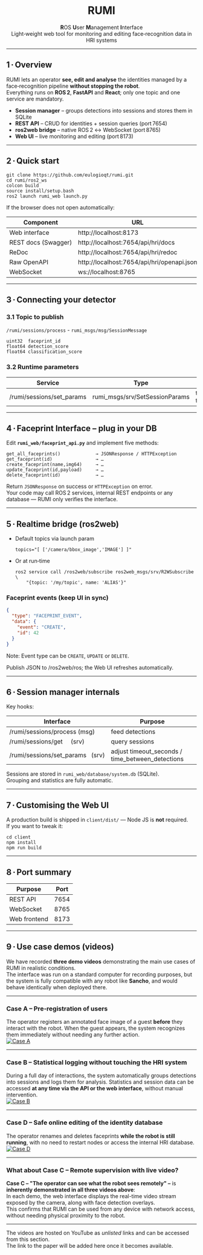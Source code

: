 <div align="center">

# RUMI  
**R**OS **U**ser **M**anagement **I**nterface  
Light‑weight web tool for monitoring and editing face‑recognition data in HRI systems

</div>

---

## 1 · Overview  
RUMI lets an operator **see, edit and analyse** the identities managed by a face‑recognition
pipeline **without stopping the robot**.  
Everything runs on **ROS 2**, **FastAPI** and **React**; only one topic and one service are mandatory.

* **Session manager** – groups detections into sessions and stores them in SQLite  
* **REST API** – CRUD for identities + session queries (port 7654)  
* **ros2web bridge** – native ROS 2 ↔ WebSocket (port 8765)  
* **Web UI** – live monitoring and editing (port 8173)

---

## 2 · Quick start  
```
git clone https://github.com/eulogioqt/rumi.git
cd rumi/ros2_ws
colcon build
source install/setup.bash
ros2 launch rumi_web launch.py
```

If the browser does not open automatically:

| Component          | URL                                           |
|--------------------|-----------------------------------------------|
| Web interface      | http://localhost:8173                         |
| REST docs (Swagger)| http://localhost:7654/api/hri/docs            |
| ReDoc              | http://localhost:7654/api/hri/redoc           |
| Raw OpenAPI        | http://localhost:7654/api/hri/openapi.json    |
| WebSocket          | ws://localhost:8765                           |

---

## 3 · Connecting your detector  

### 3.1 Topic to publish  
`/rumi/sessions/process` - `rumi_msgs/msg/SessionMessage`  

```
uint32  faceprint_id
float64 detection_score
float64 classification_score
```

### 3.2 Runtime parameters  

| Service | Type | Fields |
|---------|------|--------|
| /rumi/sessions/set_params | rumi_msgs/srv/SetSessionParams | timeout_seconds, time_between_detections |

---

## 4 · Faceprint Interface – plug in your DB  

Edit **`rumi_web/faceprint_api.py`** and implement five methods:

```
get_all_faceprints()             → JSONResponse / HTTPException
get_faceprint(id)                → …
create_faceprint(name,img64)     → …
update_faceprint(id,payload)     → …
delete_faceprint(id)             → …
```

Return `JSONResponse` on success or `HTTPException` on error.  
Your code may call ROS 2 services, internal REST endpoints or any database — RUMI only verifies the interface.

---

## 5 · Realtime bridge (ros2web)

* Default topics via launch param  

      topics="[ ['/camera/bbox_image','IMAGE'] ]"

* Or at run‑time  

      ros2 service call /ros2web/subscribe ros2web_msgs/srv/R2WSubscribe \
          "{topic: '/my/topic', name: 'ALIAS'}"

### Faceprint events (keep UI in sync)

```json
{
  "type": "FACEPRINT_EVENT",
  "data": { 
    "event": "CREATE", 
    "id": 42 
  }
}
```
Note: Event type can be `CREATE`, `UPDATE` or `DELETE`.

Publish JSON to /ros2web/ros; the Web UI refreshes automatically.

---

## 6 · Session manager internals  

Key hooks:

| Interface | Purpose |
|-----------|---------|
| /rumi/sessions/process (msg) | feed detections |
| /rumi/sessions/get     (srv) | query sessions |
| /rumi/sessions/set_params   (srv) | adjust timeout_seconds / time_between_detections |

Sessions are stored in `rumi_web/database/system.db` (SQLite).  
Grouping and statistics are fully automatic.

---

## 7 · Customising the Web UI  

A production build is shipped in `client/dist/` — Node JS is **not** required.  
If you want to tweak it:

```
cd client
npm install
npm run build
```
---

## 8 · Port summary

| Purpose      | Port |
|--------------|------|
| REST API     | 7654 |
| WebSocket    | 8765 |
| Web frontend | 8173 |

---

## 9 · Use case demos (videos)

We have recorded **three demo videos** demonstrating the main use cases of RUMI in realistic conditions.  
The interface was run on a standard computer for recording purposes, but the system is fully compatible with any robot like **Sancho**, and would behave identically when deployed there.

---

### Case A – Pre‑registration of users  
The operator registers an annotated face image of a guest **before** they interact with the robot. When the guest appears, the system recognizes them immediately without needing any further action.  
[![Case A](https://img.youtube.com/vi/0R9K5xnG_uo/0.jpg)](https://youtu.be/0R9K5xnG_uo)

---

### Case B – Statistical logging without touching the HRI system  
During a full day of interactions, the system automatically groups detections into sessions and logs them for analysis. Statistics and session data can be accessed **at any time via the API or the web interface**, without manual intervention.  
[![Case B](https://img.youtube.com/vi/ZGIwOdBQW1Y/0.jpg)](https://youtu.be/ZGIwOdBQW1Y)

---

### Case D – Safe online editing of the identity database  
The operator renames and deletes faceprints **while the robot is still running**, with no need to restart nodes or access the internal HRI database.  
[![Case D](https://img.youtube.com/vi/V8bheVLriKw/0.jpg)](https://youtu.be/V8bheVLriKw)

---

### What about Case C – Remote supervision with live video?

**Case C – "The operator can see what the robot sees remotely" –** is **inherently demonstrated in all three videos above**:  
In each demo, the web interface displays the real-time video stream exposed by the camera, along with face detection overlays.  
This confirms that RUMI can be used from any device with network access, without needing physical proximity to the robot.

---

The videos are hosted on YouTube as *unlisted* links and can be accessed from this section.  
The link to the paper will be added here once it becomes available.
